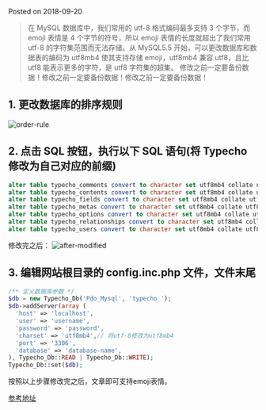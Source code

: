 Posted on 2018-09-20
> 在 MySQL 数据库中，我们常用的 utf-8 格式编码最多支持 3 个字节，而 emoji 表情是 4 个字节的符号，所以  emoji 表情的长度就超出了我们常用 utf-8 的字符集范围而无法存储。从 MySQL5.5 开始，可以更改数据库和数据表的编码为 utf8mb4 使其支持存储 emoji，utf8mb4 兼容 utf8，且比 utf8 能表示更多的字符，是 utf8 字符集的超集。
修改之前一定要备份数据！修改之前一定要备份数据！修改之前一定要备份数据！

## 1. 更改数据库的排序规则
![order-rule](https://tryme.wang/usr/images/sina/5cd95ca8c3bf5.jpg)

## 2. 点击 SQL 按钮，执行以下 SQL 语句(将 Typecho 修改为自己对应的前缀)
```sql
alter table typecho_comments convert to character set utf8mb4 collate utf8mb4_unicode_ci;
alter table typecho_contents convert to character set utf8mb4 collate utf8mb4_unicode_ci;
alter table typecho_fields convert to character set utf8mb4 collate utf8mb4_unicode_ci;
alter table typecho_metas convert to character set utf8mb4 collate utf8mb4_unicode_ci;
alter table typecho_options convert to character set utf8mb4 collate utf8mb4_unicode_ci;
alter table typecho_relationships convert to character set utf8mb4 collate utf8mb4_unicode_ci;
alter table typecho_users convert to character set utf8mb4 collate utf8mb4_unicode_ci;
```
修改完之后：
![after-modified](https://tryme.wang/usr/images/sina/5cd95ca978416.jpg)

## 3. 编辑网站根目录的 config.inc.php 文件，文件末尾
```php
/** 定义数据库参数 */
$db = new Typecho_Db('Pdo_Mysql', 'typecho_');
$db->addServer(array (
  'host' => 'localhost',
  'user' => 'username',
  'password' => 'password',
  'charset' => 'utf8mb4',// 将utf-8修改为utf8mb4
  'port' => '3306',
  'database' => 'database-name',
), Typecho_Db::READ | Typecho_Db::WRITE);
Typecho_Db::set($db);
```

按照以上步骤修改完之后，文章即可支持emoji表情。

[参考地址](https://www.moidea.info/archives/how-to-set-up-typecho-blog-to-support-emoji-expression.html)